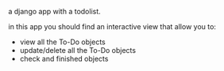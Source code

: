 a django app with a todolist.

in this app you should find an interactive view that allow you to:
  - view all the To-Do objects
  - update/delete all the To-Do objects
  - check and finished objects 

